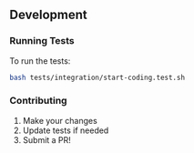 ## Development

### Running Tests

To run the tests:
```bash
bash tests/integration/start-coding.test.sh
```

### Contributing

1. Make your changes
2. Update tests if needed
3. Submit a PR!